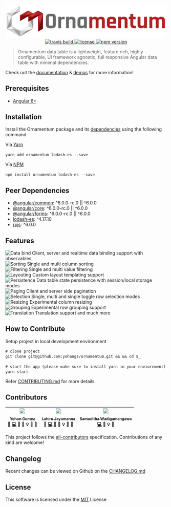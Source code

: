 <p align="center">
  <img src="./documentation/images/ornamentum.svg" alt="ornamentum"/>
  
  <a href="https://travis-ci.org/yohangz/ornamentum">
    <img src="https://travis-ci.org/yohangz/ornamentum.svg?branch=master" alt="travis build" height="18">
  </a>
  <a href="https://github.com/yohangz/ornamentum/blob/master/LICENSE">
    <img src="https://img.shields.io/badge/license-MIT-blue.svg?style=flat" alt="license" height="18">
  </a>  
  <a href="https://badge.fury.io/js/ornamentum">
    <img src="https://badge.fury.io/js/ornamentum.svg" alt="npm version" height="18">
  </a>
</p>

> Ornamentum data table is a lightweight, feature rich, highly configurable, UI framework agnostic, full responsive Angular data table with minimal dependencies. 

Check out the [documentation](https://ornamentum.app/api-docs/) & [demos](https://ornamentum.app/) for more information!

## Prerequisites

- [Angular 6+](https://angular.io/)

## Installation

Install the Ornamentum package and its [dependencies](#peer-dependencies) using the following command

Via [Yarn](https://yarnpkg.com/lang/en/)

```yarn add ornamentum lodash-es --save```

Via [NPM](https://www.npmjs.com/)

```npm install ornamentum lodash-es --save```

## Peer Dependencies

- [@angular/common](https://www.npmjs.com/package/@angular/common): ^6.0.0-rc.0 || ^6.0.0
- [@angular/core](https://www.npmjs.com/package/@angular/core): ^6.0.0-rc.0 || ^6.0.0
- [@angular/forms](https://www.npmjs.com/package/@angular/forms): ^6.0.0-rc.0 || ^6.0.0
- [lodash-es](https://www.npmjs.com/package/lodash-es): ^4.17.10
- [rxjs](https://rxjs-dev.firebaseapp.com/): ^6.0.0

## Features

<img src="./documentation/images/data.svg" alt="Data bind"/> Client, server and realtime data binding support with observables </br>
<img src="./documentation/images/sort.svg" alt="Sorting"/> Single and multi column sorting </br>
<img src="./documentation/images/filter.svg" alt="Filtering"/> Single and multi value filtering </br>
<img src="./documentation/images/layout.svg" alt="Layouting"/> Custom layout templating support </br>
<img src="./documentation/images/persist.svg" alt="Persistence"/> Data table state persistence with session/local storage modes </br>
<img src="./documentation/images/paging.svg" alt="Paging"/> Client and server side pagination </br>
<img src="./documentation/images/select.svg" alt="Selection"/> Single, multi and single toggle row selection modes </br>
<img src="./documentation/images/resize.svg" alt="Resizing"/> Experimental column resizing </br>
<img src="./documentation/images/group.svg" alt="Grouping"/> Experimental row grouping support </br>
<img src="./documentation/images/translate.svg" alt="Translation"/> Translation support and much more

## How to Contribute

Setup project in local development environment

```
# clone project
git clone git@github.com:yohangz/ornamentum.git && && cd $_

# start the app (please make sure to install yarn in your enviornment)
yarn start
```
Refer [CONTRIBUTING.md](https://github.com/yohangz/ornamentum/blob/master/CONTRIBUTING.md) for more details.

## Contributors

<!-- ALL-CONTRIBUTORS-LIST:START - Do not remove or modify this section -->
|[<img src="https://avatars2.githubusercontent.com/u/5279079?s=400&v=4" width="100px;"/><br /><sub>Yohan Gomez</sub>][yohan-profile]<br />💬 [💻](https://github.com/yohangz/ornamentum/commits?author=yohangz) 📖 🎨 💡 🤔 👀|[<img src="https://avatars2.githubusercontent.com/u/6312524?s=400&u=efc9267c6f903c379fafaaf7b3b0d9a939474c01&v=4" width="100px;"/><br /><sub>Lahiru Jayamanna</sub>][lahiru-profile]<br />💬 [💻](https://github.com/yohangz/ornamentum/commits?author=lahiruz) 📖 🎨 💡 🤔 👀|[<img src="https://avatars2.githubusercontent.com/u/35022498?s=400&v=4" width="100px;"/><br /><sub>Samuditha Wadigamangawa</sub>][samuditha-profile]<br />[💻](https://github.com/yohangz/ornamentum/commits?author=samudithaw) 🎨 💡 🤔|
| :---: | :---: | :---: |
<!-- ALL-CONTRIBUTORS-LIST:END -->

This project follows the [all-contributors](https://github.com/kentcdodds/all-contributors) specification.
Contributions of any kind are welcome!

## Changelog

Recent changes can be viewed on Github on the [CHANGELOG.md](https://github.com/yohangz/ornamentum/blob/master/CHANGELOG.md)

## License

This software is licensed under the [MIT][license] License

[license]: https://github.com/yohangz/ornamentum/blob/master/LICENSE

[yohan-profile]: https://github.com/yohangz
[lahiru-profile]: https://github.com/lahiruz
[samuditha-profile]: https://github.com/samudithaw
